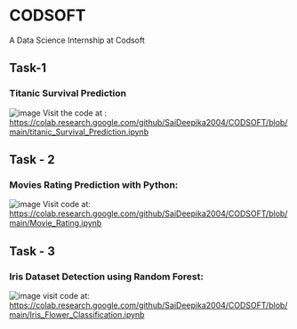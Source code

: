 # CODSOFT
A Data Science Internship at Codsoft 
## Task-1
### Titanic Survival Prediction
![image](https://github.com/user-attachments/assets/0ee4f952-9dd0-4686-aaa2-0f2164a1f402)
Visit the code at : https://colab.research.google.com/github/SaiDeepika2004/CODSOFT/blob/main/titanic_Survival_Prediction.ipynb

## Task - 2 
### Movies Rating Prediction with Python:
![image](https://github.com/user-attachments/assets/fa55be3d-2f6e-4ea7-a27a-e08b3a6ee90a)
Visit code at: https://colab.research.google.com/github/SaiDeepika2004/CODSOFT/blob/main/Movie_Rating.ipynb

## Task - 3
### Iris Dataset Detection using Random Forest:
![image](https://github.com/user-attachments/assets/d9cb7624-06b9-4723-b53c-d95d354efdf8)
visit code at: https://colab.research.google.com/github/SaiDeepika2004/CODSOFT/blob/main/Iris_Flower_Classification.ipynb
